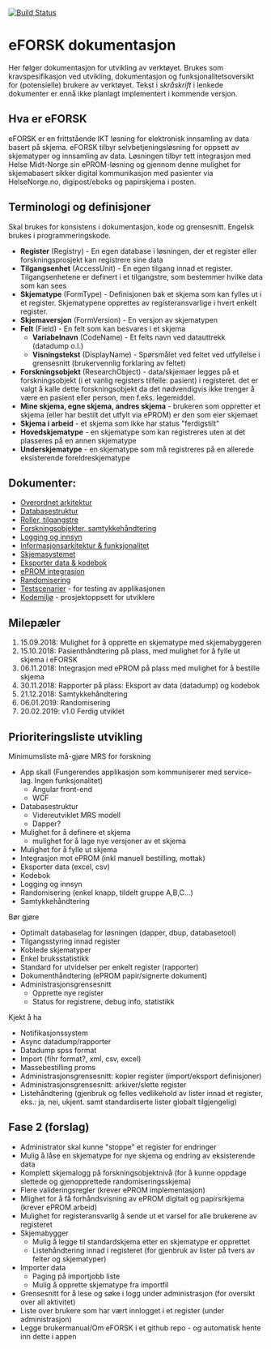 [![Build Status](https://hemit.visualstudio.com/eFORSK/_apis/build/status/eFORSK-CI%20Pack%20Publish?branchName=master)](https://hemit.visualstudio.com/eFORSK/_build/latest?definitionId=28?branchName=master)

# eFORSK dokumentasjon

Her følger dokumentasjon for utvikling av verktøyet. Brukes som kravspesifikasjon ved utvikling, dokumentasjon og funksjonalitetsoversikt for (potensielle) brukere av verktøyet. Tekst i *skråskrift* i lenkede dokumenter er ennå ikke planlagt implementert i kommende versjon.

## Hva er eFORSK
eFORSK er en frittstående IKT løsning for elektronisk innsamling av data basert på skjema. eFORSK tilbyr selvbetjeningsløsning for oppsett av skjematyper og innsamling av data. Løsningen tilbyr tett integrasjon med Helse Midt-Norge sin ePROM-løsning og gjennom denne mulighet for skjemabasert sikker digital kommunikasjon med pasienter via HelseNorge.no, digipost/eboks og papirskjema i posten. 

## Terminologi og definisjoner

Skal brukes for konsistens i dokumentasjon, kode og grensesnitt. Engelsk brukes i programmeringskode.

* **Register** (Registry) - En egen database i løsningen, der et register eller forskningsprosjekt kan registrere sine data
* **Tilgangsenhet** (AccessUnit) - En egen tilgang innad et register. Tilgangsenhetene er definert i et tilgangstre, som bestemmer hvilke data som kan sees
* **Skjematype** (FormType) - Definisjonen bak et skjema som kan fylles ut i et register. Skjematypene opprettes av registeransvarlige i hvert enkelt register.
* **Skjemaversjon** (FormVersion) - En versjon av skjematypen
* **Felt** (Field) - En felt som kan besvares i et skjema
	* **Variabelnavn** (CodeName) - Et felts navn ved datauttrekk (datadump o.l.)
	* **Visningstekst** (DisplayName) - Spørsmålet ved feltet ved utfyllelse i grensesnitt (brukervennlig forklaring av feltet)
* **Forskningsobjekt** (ResearchObject) - data/skjemaer legges på et forskningsobjekt (i et vanlig registers tilfelle: pasient) i registeret. det er valgt å kalle dette forskningsobjekt da det nødvendigvis ikke trenger å være en pasient eller person, men f.eks. legemiddel.
* **Mine skjema, egne skjema, andres skjema** - brukeren som oppretter et skjema (eller har bestilt det utfylt via ePROM) er den som eier skjemaet
* **Skjema i arbeid** - et skjema som ikke har status "ferdigstilt"
* **Hovedskjematype** - en skjematype som kan registreres uten at det plasseres på en annen skjematype
* **Underskjematype** - en skjematype som må registreres på en allerede eksisterende foreldreskjematype

## Dokumenter:
* [Overordnet arkitektur](Overordnet%20arkitektur)
* [Databasestruktur](Databasestruktur)
* [Roller, tilgangstre](Roller%20og%20tilgangstre)
* [Forskningsobjekter, samtykkehåndtering](Forskningsobjekter)
* [Logging og innsyn](Logging%20og%20innsyn)
* [Informasjonsarkitektur & funksjonalitet](Informasjonsarkitektur)
* [Skjemasystemet](Skjemasystemet)
* [Eksporter data & kodebok](Datadump%20og%20kodebok)
* [ePROM integrasjon](PROMS%20integrasjon)
* [Randomisering](Randomisering)
* [Testscenarier](Testscenarier) - for testing av applikasjonen
* [Kodemiljø](Kodemiljø) - prosjektoppsett for utviklere 

## Milepæler

1. 15.09.2018: Mulighet for å opprette en skjematype med skjemabyggeren
2. 15.10.2018: Pasienthåndtering på plass, med mulighet for å fylle ut skjema i eFORSK
3. 06.11.2018: Integrasjon med ePROM på plass med mulighet for å bestille skjema
4. 30.11.2018: Rapporter på plass: Eksport av data (datadump) og kodebok
5. 21.12.2018: Samtykkehåndtering
6. 06.01.2019: Randomisering
7. 20.02.2019: v1.0 Ferdig utviklet

## Prioriteringsliste utvikling

Minimumsliste må-gjøre MRS for forskning
- App skall (Fungerendes applikasjon som kommuniserer med service-lag. Ingen funksjonalitet)
	- Angular front-end
	- WCF
- Databasestruktur
	- Videreutviklet MRS modell
	- Dapper?
- Mulighet for å definere et skjema
	- mulighet for å lage nye versjoner av et skjema
- Mulighet for å fylle ut skjema
- Integrasjon mot ePROM (inkl manuell bestilling,  mottak)
- Eksporter data (excel, csv)
- Kodebok
- Logging og innsyn
- Randomisering (enkel knapp, tildelt gruppe  A,B,C...)
- Samtykkehåndtering

Bør gjøre
- Optimalt databaselag for løsningen (dapper, dbup, databasetool)
- Tilgangsstyring innad register
- Koblede skjematyper
- Enkel bruksstatistikk
- Standard for utvidelser per enkelt register (rapporter)
- Dokumenthåndtering (ePROM papir/signerte dokument)
- Administrasjonsgrensesnitt 
	- Opprette nye register
	- Status for registrene, debug info, statistikk

Kjekt å ha
- Notifikasjonssystem
- Async datadump/rapporter
- Datadump spss format
- Import (fihr format?, xml, csv, excel)
- Massebestilling proms
- Administrasjonsgrensesnitt: kopier register (import/eksport definisjoner)
- Administrasjonsgrensesnitt: arkiver/slette register
- Listehåndtering (gjenbruk og felles vedlikehold av lister innad et register, eks.: ja, nei, ukjent. samt standardiserte lister globalt tilgjengelig)

## Fase 2 (forslag)

- Administrator skal kunne "stoppe" et register for endringer
- Mulig å låse en skjematype for nye skjema og endring av eksisterende data
- Komplett skjemalogg på forskningsobjektnivå (for å kunne oppdage slettede og gjenopprettede randomiseringsskjema)
- Flere valideringsregler (krever ePROM implementasjon)
- Mlighet for å få forhåndsvisning av ePROM digitalt og papirsrkjema (krever ePROM arbeid)
- Mulighet for registeransvarlig å sende ut et varsel for alle brukerene av registeret
- Skjemabygger
	- Mulig å legge til standardskjema etter en skjematype er opprettet
	- Listehåndtering innad i registeret (for gjenbruk av lister på tvers av felter og skjematyper)
- Importer data
	- Paging på importjobb liste
	- Mulig å opprette skjematype fra importfil
- Grensesnitt for å lese og søke i logg under administrasjon (for oversikt over all aktivitet)
- Liste over brukere som har vært innlogget i et register (under administrasjon)
- Legge brukermanual/Om eFORSK i et github repo - og automatisk hente inn dette i appen
